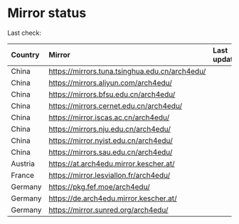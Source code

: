 <script src="./time.js"></script>
# Mirror status
Last check: <script type="text/javascript">localize(1706059264.9684122);</script>

|Country|Mirror|Last update|
|:------|:-----|:----------|
|China|https://mirrors.tuna.tsinghua.edu.cn/arch4edu/|<script type="text/javascript">localize(1706034792);</script>|
|China|https://mirrors.aliyun.com/arch4edu/|<script type="text/javascript">localize(1706034792);</script>|
|China|https://mirrors.bfsu.edu.cn/arch4edu/|<script type="text/javascript">localize(1706034792);</script>|
|China|https://mirrors.cernet.edu.cn/arch4edu/|<script type="text/javascript">localize(1706034792);</script>|
|China|https://mirror.iscas.ac.cn/arch4edu/|<script type="text/javascript">localize(1706034792);</script>|
|China|https://mirrors.nju.edu.cn/arch4edu/|<script type="text/javascript">localize(1705948332);</script>|
|China|https://mirror.nyist.edu.cn/arch4edu/|<script type="text/javascript">localize(1706034792);</script>|
|China|https://mirrors.sau.edu.cn/arch4edu/|<script type="text/javascript">localize(1706034792);</script>|
|Austria|https://at.arch4edu.mirror.kescher.at/|<script type="text/javascript">localize(1706034792);</script>|
|France|https://mirror.lesviallon.fr/arch4edu/|<script type="text/javascript">localize(1706034792);</script>|
|Germany|https://pkg.fef.moe/arch4edu/|<script type="text/javascript">localize(1706034792);</script>|
|Germany|https://de.arch4edu.mirror.kescher.at/|<script type="text/javascript">localize(1706034792);</script>|
|Germany|https://mirror.sunred.org/arch4edu/|<script type="text/javascript">localize(1706034792);</script>|

<script src="./tablefilter/tablefilter.js"></script>
<script src="./table.js"></script>